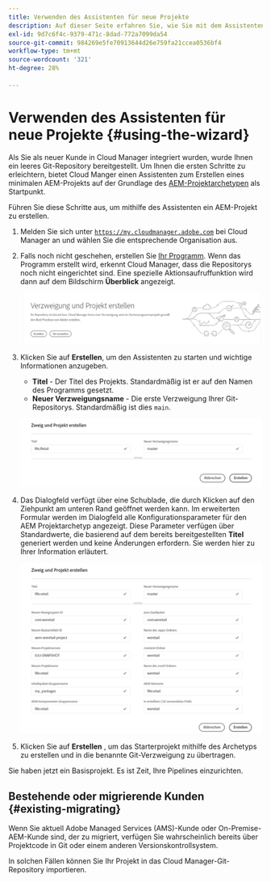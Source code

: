 ```yaml
---
title: Verwenden des Assistenten für neue Projekte
description: Auf dieser Seite erfahren Sie, wie Sie mit dem Assistenten ein AEM-Programmprojekt erstellen
exl-id: 9d7c6f4c-9379-471c-8dad-772a7099da54
source-git-commit: 984269e5fe70913644d26e759fa21ccea0536bf4
workflow-type: tm+mt
source-wordcount: '321'
ht-degree: 28%

---
```



# Verwenden des Assistenten für neue Projekte {#using-the-wizard}

Als Sie als neuer Kunde in Cloud Manager integriert wurden, wurde Ihnen ein leeres Git-Repository bereitgestellt. Um Ihnen die ersten Schritte zu erleichtern, bietet Cloud Manger einen Assistenten zum Erstellen eines minimalen AEM-Projekts auf der Grundlage des [AEM-Projektarchetypen](https://github.com/adobe/aem-project-archetype) als Startpunkt.

Führen Sie diese Schritte aus, um mithilfe des Assistenten ein AEM-Projekt zu erstellen.

1. Melden Sie sich unter [`https://my.cloudmanager.adobe.com`](https://my.cloudmanager.adobe.com) bei Cloud Manager an und wählen Sie die entsprechende Organisation aus.

1. Falls noch nicht geschehen, erstellen Sie [Ihr Programm](program-setup.md). Wenn das Programm erstellt wird, erkennt Cloud Manager, dass die Repositorys noch nicht eingerichtet sind. Eine spezielle Aktionsaufruffunktion wird dann auf dem Bildschirm **Überblick** angezeigt.

   ![Erstellen des Projekt-CTA](/help/assets/image2018-10-3_14-29-44.png)

1. Klicken Sie auf **Erstellen**, um den Assistenten zu starten und wichtige Informationen anzugeben.

   * **Titel** - Der Titel des Projekts. Standardmäßig ist er auf den Namen des Programms gesetzt.
   * **Neuer Verzweigungsname** - Die erste Verzweigung Ihrer Git-Repositorys. Standardmäßig ist dies `main`.

   ![Projektwerte](/help/assets/screen_shot_2018-10-08at55825am.png)

1. Das Dialogfeld verfügt über eine Schublade, die durch Klicken auf den Ziehpunkt am unteren Rand geöffnet werden kann. Im erweiterten Formular werden im Dialogfeld alle Konfigurationsparameter für den AEM Projektarchetyp angezeigt. Diese Parameter verfügen über Standardwerte, die basierend auf dem bereits bereitgestellten **Titel** generiert werden und keine Änderungen erfordern. Sie werden hier zu Ihrer Information erläutert.

   ![Detaillierte Archetypparameter](/help/assets/screen_shot_2018-10-08at60032am.png)

1. Klicken Sie auf **Erstellen** , um das Starterprojekt mithilfe des Archetyps zu erstellen und in die benannte Git-Verzweigung zu übertragen.

Sie haben jetzt ein Basisprojekt. Es ist Zeit, Ihre Pipelines einzurichten.

## Bestehende oder migrierende Kunden {#existing-migrating}

Wenn Sie aktuell Adobe Managed Services (AMS)-Kunde oder On-Premise-AEM-Kunde sind, der zu migriert, verfügen Sie wahrscheinlich bereits über Projektcode in Git oder einem anderen Versionskontrollsystem.

In solchen Fällen können Sie Ihr Projekt in das Cloud Manager-Git-Repository importieren.

